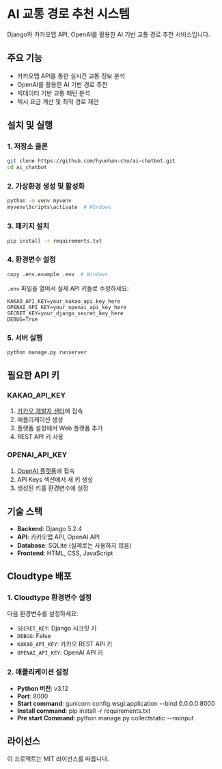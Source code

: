 # AI 교통 경로 추천 시스템

Django와 카카오맵 API, OpenAI를 활용한 AI 기반 교통 경로 추천 서비스입니다.

## 주요 기능

- 카카오맵 API를 통한 실시간 교통 정보 분석
- OpenAI를 활용한 AI 기반 경로 추천
- 빅데이터 기반 교통 패턴 분석
- 택시 요금 계산 및 최적 경로 제안

## 설치 및 실행

### 1. 저장소 클론
```bash
git clone https://github.com/hyunhan-cho/ai-chatbot.git
cd ai_chatbot
```

### 2. 가상환경 생성 및 활성화
```bash
python -m venv myvenv
myvenv\Scripts\activate  # Windows
```

### 3. 패키지 설치
```bash
pip install -r requirements.txt
```

### 4. 환경변수 설정
```bash
copy .env.example .env  # Windows
```

`.env` 파일을 열어서 실제 API 키들로 수정하세요:
```properties
KAKAO_API_KEY=your_kakao_api_key_here
OPENAI_API_KEY=your_openai_api_key_here
SECRET_KEY=your_django_secret_key_here
DEBUG=True
```

### 5. 서버 실행
```bash
python manage.py runserver
```

## 필요한 API 키

### KAKAO_API_KEY
1. [카카오 개발자 센터](https://developers.kakao.com/)에 접속
2. 애플리케이션 생성
3. 플랫폼 설정에서 Web 플랫폼 추가
4. REST API 키 사용

### OPENAI_API_KEY
1. [OpenAI 플랫폼](https://platform.openai.com/)에 접속
2. API Keys 섹션에서 새 키 생성
3. 생성된 키를 환경변수에 설정

## 기술 스택

- **Backend**: Django 5.2.4
- **API**: 카카오맵 API, OpenAI API
- **Database**: SQLite (실제로는 사용하지 않음)
- **Frontend**: HTML, CSS, JavaScript

## Cloudtype 배포

### 1. Cloudtype 환경변수 설정
다음 환경변수를 설정하세요:
- `SECRET_KEY`: Django 시크릿 키
- `DEBUG`: False
- `KAKAO_API_KEY`: 카카오 REST API 키
- `OPENAI_API_KEY`: OpenAI API 키

### 2. 애플리케이션 설정
- **Python 버전**: v3.12
- **Port**: 8000
- **Start command**: gunicorn config.wsgi:application --bind 0.0.0.0:8000
- **Install command**: pip install -r requirements.txt
- **Pre start Command**: python manage.py collectstatic --noinput

## 라이선스

이 프로젝트는 MIT 라이선스를 따릅니다.
